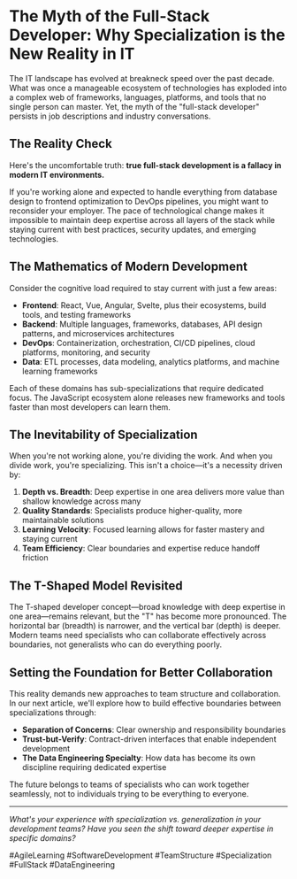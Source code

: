 # The Myth of the Full-Stack Developer: Why Specialization is the New Reality in IT

The IT landscape has evolved at breakneck speed over the past decade. What was once a manageable ecosystem of technologies has exploded into a complex web of frameworks, languages, platforms, and tools that no single person can master. Yet, the myth of the "full-stack developer" persists in job descriptions and industry conversations.

## The Reality Check

Here's the uncomfortable truth: **true full-stack development is a fallacy in modern IT environments.**

If you're working alone and expected to handle everything from database design to frontend optimization to DevOps pipelines, you might want to reconsider your employer. The pace of technological change makes it impossible to maintain deep expertise across all layers of the stack while staying current with best practices, security updates, and emerging technologies.

## The Mathematics of Modern Development

Consider the cognitive load required to stay current with just a few areas:

- **Frontend**: React, Vue, Angular, Svelte, plus their ecosystems, build tools, and testing frameworks
- **Backend**: Multiple languages, frameworks, databases, API design patterns, and microservices architectures  
- **DevOps**: Containerization, orchestration, CI/CD pipelines, cloud platforms, monitoring, and security
- **Data**: ETL processes, data modeling, analytics platforms, and machine learning frameworks

Each of these domains has sub-specializations that require dedicated focus. The JavaScript ecosystem alone releases new frameworks and tools faster than most developers can learn them.

## The Inevitability of Specialization

When you're not working alone, you're dividing the work. And when you divide work, you're specializing. This isn't a choice—it's a necessity driven by:

1. **Depth vs. Breadth**: Deep expertise in one area delivers more value than shallow knowledge across many
2. **Quality Standards**: Specialists produce higher-quality, more maintainable solutions
3. **Learning Velocity**: Focused learning allows for faster mastery and staying current
4. **Team Efficiency**: Clear boundaries and expertise reduce handoff friction

## The T-Shaped Model Revisited

The T-shaped developer concept—broad knowledge with deep expertise in one area—remains relevant, but the "T" has become more pronounced. The horizontal bar (breadth) is narrower, and the vertical bar (depth) is deeper. Modern teams need specialists who can collaborate effectively across boundaries, not generalists who can do everything poorly.

## Setting the Foundation for Better Collaboration

This reality demands new approaches to team structure and collaboration. In our next article, we'll explore how to build effective boundaries between specializations through:

- **Separation of Concerns**: Clear ownership and responsibility boundaries
- **Trust-but-Verify**: Contract-driven interfaces that enable independent development
- **The Data Engineering Specialty**: How data has become its own discipline requiring dedicated expertise

The future belongs to teams of specialists who can work together seamlessly, not to individuals trying to be everything to everyone.

---

*What's your experience with specialization vs. generalization in your development teams? Have you seen the shift toward deeper expertise in specific domains?*

#AgileLearning #SoftwareDevelopment #TeamStructure #Specialization #FullStack #DataEngineering
